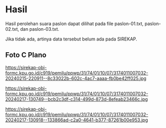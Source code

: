 # Hasil

Hasil perolehan suara paslon dapat dilihat pada file paslon-01.txt, paslon-02.txt, dan paslon-03.txt.

Jika tidak ada, artinya data tersebut belum ada pada SIREKAP.

## Foto C Plano

https://sirekap-obj-formc.kpu.go.id/c919/pemilu/ppwp/31/74/01/10/07/3174011007032-20240215-220911--8c33022b-602c-4ac7-aaaa-fb0be42ff025.jpg

https://sirekap-obj-formc.kpu.go.id/c919/pemilu/ppwp/31/74/01/10/07/3174011007032-20240217-130749--bcb2c3df-c314-499d-873d-8efeab23466c.jpg

https://sirekap-obj-formc.kpu.go.id/c919/pemilu/ppwp/31/74/01/10/07/3174011007032-20240217-130918--133866ad-c2a0-4641-b377-87261b00e953.jpg
